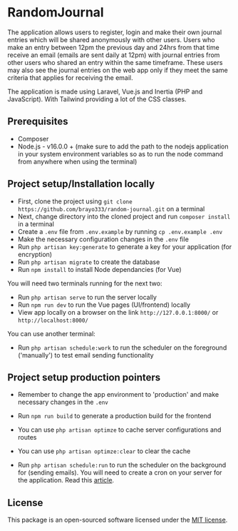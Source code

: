 # RandomJournal

The application allows users to register, login and make their own journal entries which will be shared anonymously with other users. Users who make an entry between 12pm the previous day and 24hrs from that time receive an email (emails are sent daily at 12pm) with journal entries from other users who shared an entry within the same timeframe. These users may also see the journal entries on the web app only if they meet the same criteria that applies for receiving the email.

The application is made using Laravel, Vue.js and Inertia (PHP and JavaScript). With Tailwind providing a lot of the CSS classes.

## Prerequisites

- Composer
- Node.js - v16.0.0 + (make sure to add the path to the nodejs application in your system environment variables so as to run the node command from anywhere when using the terminal)

## Project setup/Installation locally

- First, clone the project using `git clone https://github.com/brayo333/random-journal.git` on a terminal
- Next, change directory into the cloned project and run `composer install` in a terminal
- Create a `.env` file from `.env.example` by running `cp .env.example .env`
- Make the necessary configuration changes in the `.env` file
- Run `php artisan key:generate` to generate a key for your application (for encryption)
- Run `php artisan migrate` to create the database
- Run `npm install` to install Node dependancies (for Vue)

You will need two terminals running for the next two: 

- Run `php artisan serve` to run the server locally
- Run `npm run dev` to run the Vue pages (UI/frontend) locally
- View app locally on a browser on the link `http://127.0.0.1:8000/` or `http://localhost:8000/`

You can use another terminal:
- Run `php artisan schedule:work` to run the scheduler on the foreground ('manually') to test email sending functionality

## Project setup production pointers

- Remember to change the app environment to 'production' and make necessary changes in the `.env`
- Run `npm run build` to generate a production build for the frontend
- You can use `php artisan optimze` to cache server configurations and routes
- You can use `php artisan optimze:clear` to clear the cache

- Run `php artisan schedule:run` to run the scheduler on the background for (sending emails). You will need to create a cron on your server for the application. Read this [article](https://www.iankumu.com/blog/laravel-scheduler/).

## License

This package is an open-sourced software licensed under the [MIT license](LICENSE.txt).
